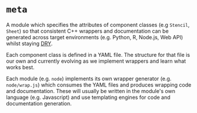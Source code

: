 # `meta`

A module which specifies the attributes of component classes (e.g `Stencil`, `Sheet`) so that consistent C++ wrappers and documentation can be generated across target environments (e.g. Python, R, Node.js, Web API) whilst staying [DRY](https://en.wikipedia.org/wiki/Don%27t_repeat_yourself).

Each component class is defined in a YAML file. The structure for that file is our own and currently evolving as we implement wrappers and learn what works best.

Each module (e.g. `node`) implements its own wrapper generator (e.g. `node/wrap.js`) which consumes the YAML files and produces wrapping code and documentation. These will usually be written in the module's own language (e.g. Javascript) and use templating engines for code and documentation generation.

